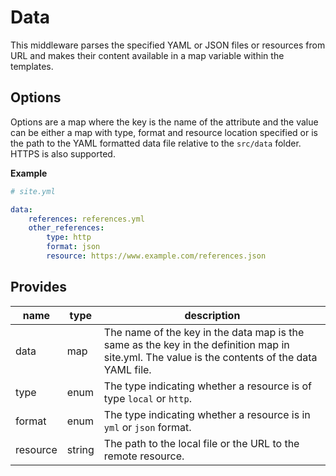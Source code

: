 # Data
This middleware parses the specified YAML or JSON files or resources from URL and makes their content available in a map variable within the templates.

## Options
Options are a map where the key is the name of the attribute and the value can be either a map with type, format and resource location specified or is the path to the YAML formatted data file relative to the `src/data` folder. HTTPS is also supported.

**Example**
```yaml
# site.yml

data:
    references: references.yml
    other_references:
        type: http
        format: json
        resource: https://www.example.com/references.json
```

## Provides
name     | type   | description
---------|--------|-------------
data     | map    | The name of the key in the data map is the same as the key in the definition map in site.yml. The value is the contents of the data YAML file.
type     | enum   | The type indicating whether a resource is of type `local` or `http`.
format   | enum   | The type indicating whether a resource is in `yml` or `json` format.
resource | string | The path to the local file or the URL to the remote resource.
